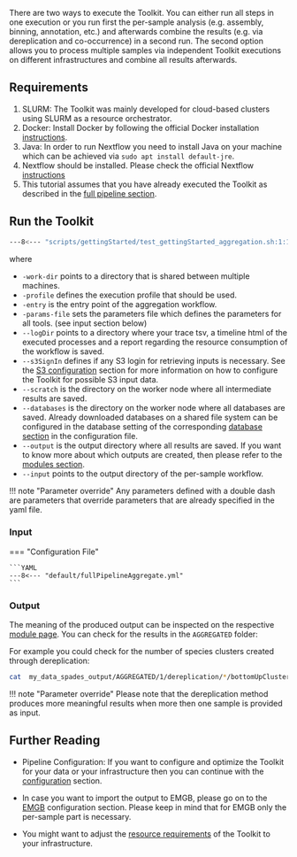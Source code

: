 There are two ways to execute the Toolkit. You can either run all steps in one execution or you run first the per-sample analysis
(e.g. assembly, binning, annotation, etc.) and afterwards combine the results (e.g. via dereplication and co-occurrence) in a second run.
The second option allows you to process multiple samples via independent Toolkit executions on different infrastructures and combine all
results afterwards.

## Requirements

1. SLURM: The Toolkit was mainly developed for cloud-based clusters using SLURM as a resource orchestrator.
2. Docker: Install Docker by following the official Docker installation [instructions](https://docs.docker.com/engine/install/ubuntu/).
3. Java: In order to run Nextflow you need to install Java on your machine which can be achieved via `sudo apt install default-jre`.
4. Nextflow should be installed. Please check the official Nextflow [instructions](https://www.nextflow.io/docs/latest/install.html#install-nextflow)
5. This tutorial assumes that you have already executed the Toolkit as described in the [full pipeline section](full_pipeline.md).

## Run the Toolkit

```BASH
---8<--- "scripts/gettingStarted/test_gettingStarted_aggregation.sh:1:13"
```

where

 * `-work-dir` points to a directory that is shared between multiple machines.
 * `-profile` defines the execution profile that should be used.
 * `-entry` is the entry point of the aggregation workflow.
 * `-params-file` sets the parameters file which defines the parameters for all tools. (see input section below)
 * `--logDir` points to a directory where your trace tsv, a timeline html of the executed processes and a report regarding the resource consumption of the workflow is saved.
 * `--s3SignIn` defines if any S3 login for retrieving inputs is necessary. See the [S3 configuration](configuration.md/#s3-configuration) section for more information on how to configure the Toolkit for possible S3 input data.
 * `--scratch` is the directory on the worker node where all intermediate results are saved.
 * `--databases` is the directory on the worker node where all databases are saved. Already downloaded databases on a shared file system can be configured in the database setting of the corresponding [database section](database.md) in the configuration file.
 * `--output` is the output directory where all results are saved. If you want to know more about which outputs are created, then please refer to the [modules section](modules/introduction.md).
 * `--input` points to the output directory of the per-sample workflow.

!!! note "Parameter override"
    Any parameters defined with a double dash are parameters that override parameters that are already specified in the yaml file.

### Input

=== "Configuration File"

    ```YAML
    ---8<--- "default/fullPipelineAggregate.yml"
    ```

### Output

The meaning of the produced output can be inspected on the respective [module page](modules/introduction.md).
You can check for the results in the `AGGREGATED` folder:

For example you could check for the number of species clusters created through dereplication:

```BASH
cat  my_data_spades_output/AGGREGATED/1/dereplication/*/bottomUpClustering/clusters/clusters.tsv
```

!!! note "Parameter override"
    Please note that the dereplication method produces more meaningful results when more then one sample is
    provided as input.

## Further Reading

* Pipeline Configuration: If you want to configure and optimize the Toolkit for your data or your infrastructure then you can continue with the [configuration](configuration.md) section.

* In case you want to import the output to EMGB, please go on to the [EMGB](modules/export.md) configuration section. Please keep in mind that for EMGB only the per-sample part is necessary.

* You might want to adjust the [resource requirements](configuration.md/#configuration-of-computational-resources-used-for-pipeline-runs) of the Toolkit to your infrastructure.
